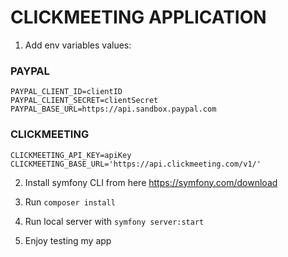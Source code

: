 # CLICKMEETING APPLICATION #
1. Add env variables values: </br>

### PAYPAL ###
`PAYPAL_CLIENT_ID=clientID` </br>
`PAYPAL_CLIENT_SECRET=clientSecret` </br>
`PAYPAL_BASE_URL=https://api.sandbox.paypal.com` </br>

### CLICKMEETING ###
`CLICKMEETING_API_KEY=apiKey`</br>
`CLICKMEETING_BASE_URL='https://api.clickmeeting.com/v1/'` </br>

2. Install symfony CLI from here https://symfony.com/download</br>

3. Run `composer install` </br>

4. Run local server with `symfony server:start` </br>

5. Enjoy testing my app </br>
